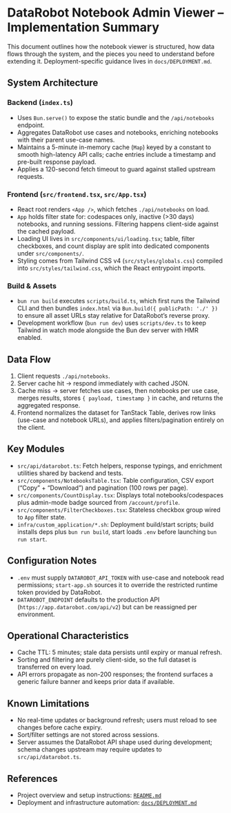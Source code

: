 # DataRobot Notebook Admin Viewer – Implementation Summary

This document outlines how the notebook viewer is structured, how data flows through the system, and the pieces you need to understand before extending it. Deployment-specific guidance lives in `docs/DEPLOYMENT.md`.

## System Architecture

### Backend (`index.ts`)
- Uses `Bun.serve()` to expose the static bundle and the `/api/notebooks` endpoint.
- Aggregates DataRobot use cases and notebooks, enriching notebooks with their parent use-case names.
- Maintains a 5-minute in-memory cache (`Map`) keyed by a constant to smooth high-latency API calls; cache entries include a timestamp and pre-built response payload.
- Applies a 120-second fetch timeout to guard against stalled upstream requests.

### Frontend (`src/frontend.tsx`, `src/App.tsx`)
- React root renders `<App />`, which fetches `./api/notebooks` on load.
- `App` holds filter state for: codespaces only, inactive (>30 days) notebooks, and running sessions. Filtering happens client-side against the cached payload.
- Loading UI lives in `src/components/ui/loading.tsx`; table, filter checkboxes, and count display are split into dedicated components under `src/components/`.
- Styling comes from Tailwind CSS v4 (`src/styles/globals.css`) compiled into `src/styles/tailwind.css`, which the React entrypoint imports.

### Build & Assets
- `bun run build` executes `scripts/build.ts`, which first runs the Tailwind CLI and then bundles `index.html` via `Bun.build({ publicPath: './' })` to ensure all asset URLs stay relative for DataRobot’s reverse proxy.
- Development workflow (`bun run dev`) uses `scripts/dev.ts` to keep Tailwind in watch mode alongside the Bun dev server with HMR enabled.

## Data Flow
1. Client requests `./api/notebooks`.
2. Server cache hit → respond immediately with cached JSON.
3. Cache miss → server fetches use cases, then notebooks per use case, merges results, stores `{ payload, timestamp }` in cache, and returns the aggregated response.
4. Frontend normalizes the dataset for TanStack Table, derives row links (use-case and notebook URLs), and applies filters/pagination entirely on the client.

## Key Modules
- `src/api/datarobot.ts`: Fetch helpers, response typings, and enrichment utilities shared by backend and tests.
- `src/components/NotebooksTable.tsx`: Table configuration, CSV export (“Copy” + “Download”) and pagination (100 rows per page).
- `src/components/CountDisplay.tsx`: Displays total notebooks/codespaces plus admin-mode badge sourced from `/account/profile`.
- `src/components/FilterCheckboxes.tsx`: Stateless checkbox group wired to `App` filter state.
- `infra/custom_application/*.sh`: Deployment build/start scripts; build installs deps plus `bun run build`, start loads `.env` before launching `bun run start`.

## Configuration Notes
- `.env` must supply `DATAROBOT_API_TOKEN` with use-case and notebook read permissions; `start-app.sh` sources it to override the restricted runtime token provided by DataRobot.
- `DATAROBOT_ENDPOINT` defaults to the production API (`https://app.datarobot.com/api/v2`) but can be reassigned per environment.

## Operational Characteristics
- Cache TTL: 5 minutes; stale data persists until expiry or manual refresh.
- Sorting and filtering are purely client-side, so the full dataset is transferred on every load.
- API errors propagate as non-200 responses; the frontend surfaces a generic failure banner and keeps prior data if available.

## Known Limitations
- No real-time updates or background refresh; users must reload to see changes before cache expiry.
- Sort/filter settings are not stored across sessions.
- Server assumes the DataRobot API shape used during development; schema changes upstream may require updates to `src/api/datarobot.ts`.

## References
- Project overview and setup instructions: [`README.md`](../README.md)
- Deployment and infrastructure automation: [`docs/DEPLOYMENT.md`](./DEPLOYMENT.md)
